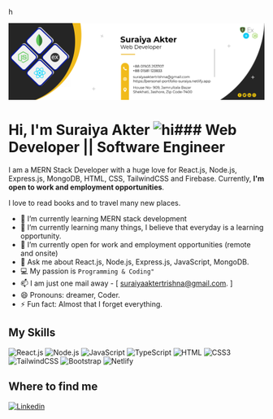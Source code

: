 h<div class="align-center">
<img src="./img/GitHubCover.png" alt="" />
</div>

# Hi, I'm Suraiya Akter <img src="https://user-images.githubusercontent.com/1303154/88677602-1635ba80-d120-11ea-84d8-d263ba5fc3c0.gif" width="28px" height="28px" alt="hi">### Web Developer || Software Engineer

I am a MERN Stack Developer with a huge love for React.js, Node.js, Express.js, MongoDB, HTML, CSS, TailwindCSS and Firebase. Currently, **I'm open to work and employment opportunities**.

I love to read books and to travel many new places.

- 🔭 I’m currently learning MERN stack development
- 🌱 I’m currently learning many things, I believe that everyday is a learning opportunity.
- 👯 I’m currently open for work and employment opportunities (remote and onsite)
- 💬 Ask me about React.js, Node.js, Express.js, JavaScript, MongoDB.
- :computer: My passion is `Programming & Coding"`
- 📫 I am just one mail away - [ suraiyaaktertrishna@gmail.com. ]
- 😄 Pronouns: dreamer, Coder.
- ⚡ Fun fact: Almost that I forget everything.
## My Skills

![React.js](https://img.shields.io/badge/React.js-0081CB?style=flat-square&logo=react&logoColor=61DAFB)
![Node.js](https://img.shields.io/badge/Node.js-43853D?style=flat-square&logo=node.js&logoColor=white)
![JavaScript](https://img.shields.io/badge/JavaScript-F7DF1E?style=flat-square&logo=javascript&logoColor=black)
![TypeScript](https://img.shields.io/badge/TypeScript-007ACC?style=flat-square&logo=typescript&logoColor=white)
![HTML](https://img.shields.io/badge/HTML5-E34F26?style=flat-square&logo=html5&logoColor=white)
![CSS3](https://img.shields.io/badge/CSS3-1572B6?style=flat-square&logo=css3&logoColor=white)
![TailwindCSS](https://img.shields.io/badge/Tailwind_CSS-38B2AC?style=flat-square&logo=tailwind-css&logoColor=white)
![Bootstrap](https://img.shields.io/badge/Bootstrap-563D7C?style=flat-square&logo=bootstrap&logoColor=white)
![Netlify](https://img.shields.io/badge/Netlify-00C7B7?style=flat-square&logo=netlify&logoColor=white)



## Where to find me

[![Linkedin](https://img.shields.io/badge/LinkedIn-0077B5?style=flat-square&logo=linkedin&logoColor=white)](https://www.linkedin.com/in/suraiya-akter-trishna-150618241/) 
